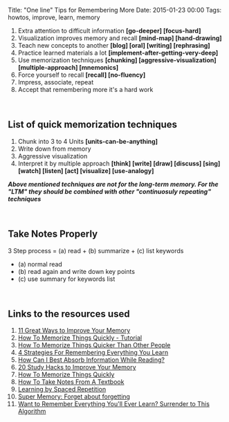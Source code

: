 Title: "One line" Tips for Remembering More
Date: 2015-01-23 00:00
Tags: howtos, improve, learn, memory

1. Extra attention to difficult information **[go-deeper] [focus-hard]**
2. Visualization improves memory and recall **[mind-map] [hand-drawing]**
3. Teach new concepts to another **[blog] [oral] [writing] [rephrasing]**
4. Practice learned materials a lot **[implement-after-getting-very-deep]**
5. Use memorization techniques **[chunking] [aggressive-visualization] [multiple-approach] [mnemonics]**
6. Force yourself to recall **[recall] [no-fluency]**
7. Impress, associate, repeat
8. Accept that remembering more it's a hard work

</br>

## List of quick memorization techniques

1. Chunk into 3 to 4 Units **[units-can-be-anything]**
2. Write down from memory
3. Aggressive visualization
4. Interpret it by multiple approach **[think] [write] [draw] [discuss] [sing] [watch] [listen] [act] [visualize] [use-analogy]**

***Above mentioned techniques are not for the long-term memory.
For the "LTM" they should be combined with other "continuosuly repeating" techniques***

</br>

## Take Notes Properly
3 Step process = (a) read + (b) summarize + (c) list keywords

* (a) normal read
* (b) read again and write down key points
* (c) use summary for keywords list

</br>

## Links to the resources used
1. [11 Great Ways to Improve Your Memory](http://psychology.about.com/od/cognitivepsychology/tp/memory_tips.htm)
2. [How To Memorize Things Quickly - Tutorial](http://hackmystudy.com/how_to_memorize_things_quickly.html)
3. [How To Memorize Things Quicker Than Other People](http://www.lifehack.org/articles/productivity/how-memorize-things-quicker-than-other-people.html)
4. [4 Strategies For Remembering Everything You Learn](http://www.businessinsider.com/strategies-for-remembering-everything-you-learn-2014-8?IR=T)
5. [How Can I Best Absorb Information While Reading?](http://lifehacker.com/how-can-i-best-absorb-information-while-reading-1538836809)
6. [20 Study Hacks to Improve Your Memory](https://www.examtime.com/blog/study-hacks/)
7. [How To Memorize Things Quickly](http://www.goodluckexams.com/how-to-remember-anything/)
8. [How To Take Notes From A Textbook](http://hackmystudy.com/how_to_take_notes_from_textbooks.html)
9. [Learning by Spaced Repetition](http://lifeinthefastlane.com/learning-by-spaced-repetition/)
10. [Super Memory: Forget about forgetting](http://www.supermemo.com/)
11. [Want to Remember Everything You'll Ever Learn? Surrender to This Algorithm](http://archive.wired.com/medtech/health/magazine/16-05/ff_wozniak?currentPage=all)